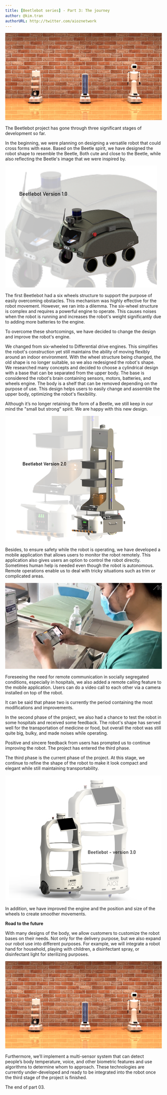 ```yaml
---
title: [Beetlebot series] - Part 3: The journey
author: @kim.tran
authorURL: http://twitter.com/aioznetwork
---
```

![banner](assets/2021-04-11-aioz-beetlebot-3/Untitled%201.png)
<!--truncate-->
The Beetlebot project has gone through three significant stages of development so far.

In the beginning, we were planning on designing a versatile robot that could cross forms with ease.
Based on the Beetle spirit, we have designed the robot shape to resemble the Beetle, Both cute and close to the Beetle, while also reflecting the Beetle's image that we were inspired by.

![Banner](assets/2021-04-11-aioz-beetlebot-3/version1_2.png)

The first Beetlebot had a six wheels structure to support the purpose of easily overcoming obstacles. This mechanism was highly effective for the robot movement. However, we ran into a dilemma. The six-wheel structure is complex and requires a powerful engine to operate. This causes noises when the robot is running and increases the robot's weight significantly due to adding more batteries to the engine.

To overcome these shortcomings, we have decided to change the design and improve the robot's engine.

We changed from six-wheeled to Differential drive engines. This simplifies the robot's construction yet still maintains the ability of moving flexibly around an indoor environment. With the wheel structure being changed, the old shape is no longer suitable, so we also redesigned the robot's shape. We researched many concepts and decided to choose a cylindrical design with a base that can be separated from the upper body. The base is considered the robot's brain containing sensors, motors, batteries, and wheels engine. The body is a shelf that can be removed depending on the purpose of use. This design helps users to easily change and assemble the upper body, optimizing the robot's flexibility.

Although it’s no longer retaining the form of a Beetle, we still keep in our mind the "small but strong" spirit. We are happy with this new design.

![assets/2021-04-11-aioz-beetlebot-3/unnamed.png](assets/2021-04-11-aioz-beetlebot-3/unnamed.png)

Besides, to ensure safety while the robot is operating, we have developed a mobile application that allows users to monitor the robot remotely. This application also gives users an option to control the robot directly. Sometimes human help is needed even though the robot is autonomous. Remote operations enable us to deal with tricky situations such as trim or complicated areas.

![assets/2021-04-11-aioz-beetlebot-3/Untitled.png](assets/2021-04-11-aioz-beetlebot-3/Untitled.png)

Foreseeing the need for remote communication in socially segregated conditions, especially in hospitals, we also added a remote calling feature to the mobile application. Users can do a video call to each other via a camera installed on top of the robot.

It can be said that phase two is currently the period containing the most modifications and improvements.

In the second phase of the project, we also had a chance to test the robot in some hospitals and received some feedback. The robot's shape has served well for the transportation of medicine or food, but overall the robot was still quite big, bulky, and made noises while operating.

Positive and sincere feedback from users has prompted us to continue improving the robot. The project has entered the third phase.

The third phase is the current phase of the project. At this stage, we continue to refine the shape of the robot to make it look compact and elegant while still maintaining transportability.

![assets/2021-04-11-aioz-beetlebot-3/v3_3_eidited.png](assets/2021-04-11-aioz-beetlebot-3/v3_3_eidited.png)

In addition, we have improved the engine and the position and size of the wheels to create smoother movements.

**Road to the future**

With many designs of the body, we allow customers to customize the robot bases on their needs. Not only for the delivery purpose, but we also expand our robot use into different purposes. For example, we will integrate a robot hand for household, playing with children, a disinfectant spray, or disinfectant light for sterilizing purposes.

![assets/2021-04-11-aioz-beetlebot-3/Untitled%201.png](assets/2021-04-11-aioz-beetlebot-3/Untitled%201.png)

Furthermore, we’ll implement a multi-sensor system that can detect people’s body temperature, voice, and other biometric features and use algorithms to determine whom to approach. These technologies are currently under-developed and ready to be integrated into the robot once the third stage of the project is finished.

The end of part 03.
